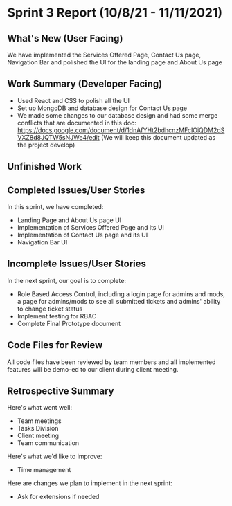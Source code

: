 # Sprint 3 Report (10/8/21 - 11/11/2021)

## What's New (User Facing)
We have implemented the Services Offered Page, Contact Us page, Navigation Bar and polished the UI for the landing page and About Us page


## Work Summary (Developer Facing)
  * Used React and CSS to polish all the UI
  * Set up MongoDB and database design for Contact Us page
  * We made some changes to our database design and had some merge conflicts that are documented in this doc: https://docs.google.com/document/d/1dnAfYHt2bdhcnzMFcIOiQDM2dSVXZ8d8JQTW5sNJWe4/edit (We will keep this document updated as the project develop)


## Unfinished Work


## Completed Issues/User Stories
In this sprint, we have completed:
  * Landing Page and About Us page UI
  * Implementation of Services Offered Page and its UI
  * Implementation of Contact Us page and its UI
  * Navigation Bar UI

 
## Incomplete Issues/User Stories
In the next sprint, our goal is to complete:
  * Role Based Access Control, including a login page for admins and mods, a page for admins/mods to see all submitted tickets and admins' ability to change ticket status
  * Implement testing for RBAC
  * Complete Final Prototype document


## Code Files for Review
All code files have been reviewed by team members and all implemented features will be demo-ed to our client during client meeting.

 
## Retrospective Summary
Here's what went well:
  * Team meetings
  * Tasks Division
  * Client meeting
  * Team communication
 
Here's what we'd like to improve:
   * Time management
  
Here are changes we plan to implement in the next sprint:
   * Ask for extensions if needed
